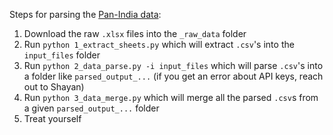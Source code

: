 Steps for parsing the [Pan-India data](https://drive.google.com/drive/u/5/folders/1o1Wok0DaA_cbp3QY1AOCvPssLXPyWmQf):

1. Download the raw `.xlsx` files into the `_raw_data` folder
1. Run `python 1_extract_sheets.py` which will extract `.csv`'s into the `input_files` folder
1. Run `python 2_data_parse.py -i input_files` which will parse `.csv`'s into a folder like `parsed_output_...` (if you get an error about API keys, reach out to Shayan)
1. Run `python 3_data_merge.py` which will merge all the parsed `.csv`s from a given `parsed_output_...` folder
1. Treat yourself

